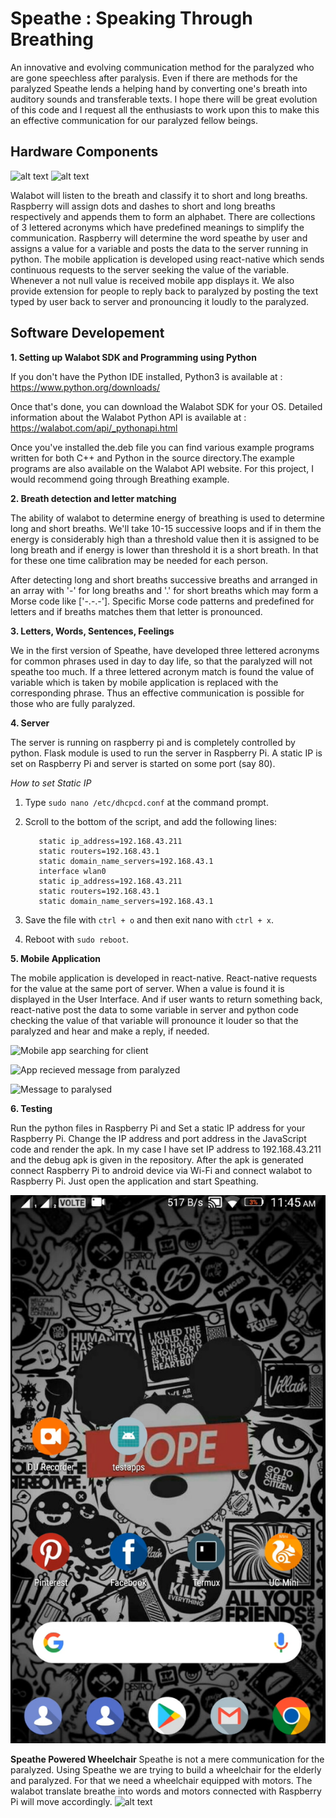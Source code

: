 Speathe : Speaking Through Breathing
=============
An innovative and evolving communication method for the paralyzed who are gone speechless after paralysis. Even if there are methods for the paralyzed Speathe lends a helping hand by converting one's breath into auditory sounds and transferable texts. I hope there will be great evolution of this code and I request all the enthusiasts to work upon this to make this an effective communication for our paralyzed fellow beings.

Hardware Components
---------------
![alt text](https://hackster.imgix.net/uploads/attachments/575957/untitled-1_i6ofaysauf_7rMjIBfOOw.png?auto=compress%2Cformat&w=740&h=555&fit=max)
![alt text](https://hackster.imgix.net/uploads/attachments/591220/img_20180921_124837_nDEgO06IS0.jpg?auto=compress%2Cformat&w=740&h=555&fit=max)

Walabot will listen to the breath and classify it to short and long breaths. Raspberry will assign dots and dashes to short and long breaths respectively and appends them to form an alphabet. There are collections of 3 lettered acronyms which have predefined meanings to simplify the communication. Raspberry will determine the word speathe by user and assigns a value for a variable and posts the data to the server running in python. The mobile application is developed using react-native which sends continuous requests to the server seeking the value of the variable. Whenever a not null value is received mobile app displays it. We also provide extension for people to reply back to paralyzed by posting the text typed by user back to server and pronouncing it loudly to the paralyzed.

Software Developement
---------------
**1. Setting up Walabot SDK and Programming using Python**

 If you don't have the Python IDE installed, Python3 is available at : https://www.python.org/downloads/

 Once that's done, you can download the Walabot SDK for your OS. Detailed information about the Walabot Python API is available at :  https://walabot.com/api/_pythonapi.html

 Once you've installed the.deb file you can find various example programs written for both C++ and Python in the source directory.The    example programs are also available on the Walabot API website. For this project, I would recommend going through Breathing example.

**2. Breath detection and letter matching**
   
   The ability of walabot to determine energy of breathing is used to determine long and short breaths. We'll take 10-15 successive loops  and if in them the energy is considerably high than a threshold value then it is assigned to be long breath and if energy is lower than  threshold it is a short breath. In that for these one time calibration may be needed for each person.

   After detecting long and short breaths successive breaths and arranged in an array with '-' for long breaths and '.' for short breaths which may form a Morse code like ['-.-.-']. Specific Morse code patterns and predefined for letters and if breaths matches them that letter is pronounced.

**3. Letters, Words, Sentences, Feelings**
  
  We in the first version of Speathe, have developed three lettered acronyms for common phrases used in day to day life, so that the paralyzed will not speathe too much. If a three lettered acronym match is found the value of variable which is taken by mobile application is replaced with the corresponding phrase. Thus an effective communication is possible for those who are fully paralyzed.

**4. Server**
  
  The server is running on raspberry pi and is completely controlled by python. Flask module is used to run the server in Raspberry Pi. A static IP is set on Raspberry Pi and server is started on some port (say 80).

  *How to set Static IP*
    
   1. Type `sudo nano /etc/dhcpcd.conf` at the command prompt.
    
   2. Scroll to the bottom of the script, and add the following lines:

        ```interface eth0
           static ip_address=192.168.43.211
           static routers=192.168.43.1
           static domain_name_servers=192.168.43.1
           interface wlan0
           static ip_address=192.168.43.211
           static routers=192.168.43.1
           static domain_name_servers=192.168.43.1
         ```

   3. Save the file with `ctrl + o` and then exit nano with `ctrl + x`.
   4. Reboot with `sudo reboot`.

**5. Mobile Application**

   The mobile application is developed in react-native. React-native requests for the value at the same port of server. When a value is found it is displayed in the User Interface. And if user wants to return something back, react-native post the data to some variable in server and python code checking the value of that variable will pronounce it louder so that the paralyzed and hear and make a reply, if needed.
 

![Mobile app searching for client](https://hackster.imgix.net/uploads/attachments/576005/whatsapp_image_2018-09-09_at_10_24_48_pm_kqa689yPsb.jpeg?auto=compress%2Cformat&w=680&h=510&fit=max)


![App recieved message from paralyzed](https://hackster.imgix.net/uploads/attachments/576007/whatsapp_image_2018-09-09_at_10_24_49_pm_usyYJVajwx.jpeg?auto=compress%2Cformat&w=680&h=510&fit=max)


![Message to paralysed](https://hackster.imgix.net/uploads/attachments/576010/whatsapp_image_2018-09-09_at_10_24_49_pm_(1)_IVA76GR4lR.jpeg?auto=compress%2Cformat&w=680&h=510&fit=max)


**6. Testing**
   
   Run the python files in Raspberry Pi and Set a static IP address for your Raspberry Pi. Change the IP address and port address in the JavaScript code and render the apk. In my case I have set IP address to 192.168.43.211 and the debug apk is given in the repository. After the apk is generated connect Raspberry Pi to android device via Wi-Fi and connect walabot to Raspberry Pi. Just open the application and start Speathing.
 
 
 [![Speathe Demo](https://github.com/CodersCafeCommunity/Speathe/blob/master/Android/Source/components/Thumbnail.png?auto=compress%2Cformat&w=680&h=510&fit=max)](http://coderscafe.cf/videos/Speathe_Demo.mp4)
 
**Speathe Powered Wheelchair**
  Speathe is not a mere communication for the paralyzed. Using Speathe we are trying to build a wheelchair for the elderly and paralyzed. For that we need a wheelchair equipped with motors. The walabot translate breathe into words and motors connected with Raspberry Pi will move accordingly.
![alt text](https://hackster.imgix.net/uploads/attachments/1004507/images_Hlr3dA4nc0.png?auto=compress%2Cformat&w=740&h=555&fit=max)
